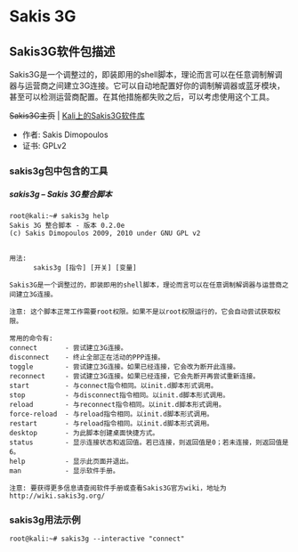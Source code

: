 # Sakis 3G

## Sakis3G软件包描述

Sakis3G是一个调整过的，即装即用的shell脚本，理论而言可以在任意调制解调器与运营商之间建立3G连接。它可以自动地配置好你的调制解调器或蓝牙模块，甚至可以检测运营商配置。在其他措施都失败之后，可以考虑使用这个工具。

~~Sakis3G主页~~ | [Kali上的Sakis3G软件库](http://git.kali.org/gitweb/?p=packages/sakis3g.git;a=summary)

- 作者: Sakis Dimopoulos
- 证书: GPLv2

### sakis3g包中包含的工具

##### sakis3g – Sakis 3G整合脚本

```
root@kali:~# sakis3g help
Sakis 3G 整合脚本 - 版本 0.2.0e
(c) Sakis Dimopoulos 2009, 2010 under GNU GPL v2


用法:
      sakis3g [指令] [开关] [变量]

Sakis3G是一个调整过的，即装即用的shell脚本，理论而言可以在任意调制解调器与运营商之间建立3G连接。

注意: 这个脚本正常工作需要root权限。如果不是以root权限运行的，它会自动尝试获取权限。

常用的命令有:
connect       - 尝试建立3G连接。
disconnect    - 终止全部正在活动的PPP连接。
toggle        - 尝试建立3G连接。如果已经连接，它会改为断开此连接。
reconnect     - 尝试建立3G连接。如果已经连接，它会先断开再尝试重新连接。
start         - 与connect指令相同。以init.d脚本形式调用。
stop          - 与disconnect指令相同。以init.d脚本形式调用。
reload        - 与reconnect指令相同。以init.d脚本形式调用。
force-reload  - 与reload指令相同。以init.d脚本形式调用。
restart       - 与reload指令相同。以init.d脚本形式调用。
desktop       - 为此脚本创建桌面快捷方式。
status        - 显示连接状态和返回值。若已连接，则返回值是0；若未连接，则返回值是6。
help          - 显示此页面并退出。
man           - 显示软件手册。

注意: 要获得更多信息请查阅软件手册或查看Sakis3G官方wiki，地址为http://wiki.sakis3g.org/
```

### sakis3g用法示例

`root@kali:~# sakis3g --interactive "connect"`